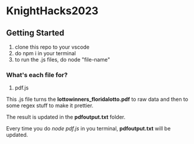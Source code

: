 # KnightHacks2023

## Getting Started

1. clone this repo to your vscode
2. do  npm i in your terminal
3. to run the .js files,  do node "file-name"

### What's each file for?

1. pdf.js

 This .js file turns the **lottowinners_floridalotto.pdf** to raw data and then to some regex stuff to make it prettier.

 The result is updated in the **pdfoutput.txt** folder.

 Every time you do *node pdf.js* in you terminal, **pdfoutput.txt** will be updated.
